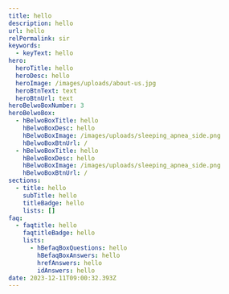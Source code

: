 ```yaml
---
title: hello
description: hello
url: hello
relPermalink: sir
keywords:
  - keyText: hello
hero:
  heroTitle: hello
  heroDesc: hello
  heroImage: /images/uploads/about-us.jpg
  heroBtnText: text
  heroBtnUrl: text
heroBelwoBoxNumber: 3
heroBelwoBox:
  - hBelwoBoxTitle: hello
    hBelwoBoxDesc: hello
    hBelwoBoxImage: /images/uploads/sleeping_apnea_side.png
    hBelwoBoxBtnUrl: /
  - hBelwoBoxTitle: hello
    hBelwoBoxDesc: hello
    hBelwoBoxImage: /images/uploads/sleeping_apnea_side.png
    hBelwoBoxBtnUrl: /
sections:
  - title: hello
    subTitle: hello
    titleBadge: hello
    lists: []
faq:
  - faqtitle: hello
    faqtitleBadge: hello
    lists:
      - hBefaqBoxQuestions: hello
        hBefaqBoxAnswers: hello
        hrefAnswers: hello
        idAnswers: hello
date: 2023-12-11T09:00:32.393Z
---
```

